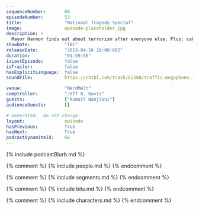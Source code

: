 ```yaml
---
sequenceNumber:       66
episodeNumber:        53
title:                "National Tragedy Special"
image:                episode-placeholder.jpg
description: >
  Mayor Harmon finds out about terrorism after everyone else. Plus: cake making, tentanus, Kumail, and making love to spiders!
showDate:             "TBC"
releaseDate:          "2013-04-16 10:08:00Z"
duration:             "01:59:55"
isLostEpisode:        false
isTrailer:            false
hasExplicitLanguage:  false
soundFile:            https://chtbl.com/track/E2288/traffic.megaphone.fm/STA8733810661.mp3?updated=1554501252

venue:                "NerdMelt"
comptroller:          "Jeff B. Davis"
guests:               ["Kumail Nanjiani"]
audienceGuests:       []

# Generated.  Do not change:
layout:               episode
hasPrevious:          True
hasNext:              True
podcastDynamiteId:    66
---
```


{% include podcastBlurb.md %}

{% comment %}
{% include people.md %}
{% endcomment %}

{% comment %}
{% include segments.md %}
{% endcomment %}

{% comment %}
{% include bits.md %}
{% endcomment %}

{% comment %}
{% include characters.md %}
{% endcomment %}
